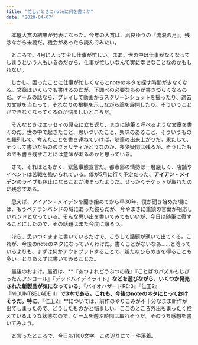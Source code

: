 ```yaml
---
title: "忙しいときにnoteに何を書くか"
date: "2020-04-07"
---
```


　本屋大賞の結果が発表になった。今年の大賞は、凪良ゆうの『流浪の月』。残念ながら未読だ。機会があったら読んでみたい。  

　ところで、4月に入って少し仕事が忙しい。まあ、世の中は仕事がなくなってしまうという人もいるのだから、仕事が忙しいなんて実に幸せなことなのかもしれない。

　しかし、困ったことに仕事が忙しくなるとnoteのネタを探す時間が少なくなる。文章はいくらでも書けるのだが、下調べの必要なものが書きづらくなるのだ。ゲームの話なら、プレイして動画からスクリーンショットを撮ったり、過去の文献を当たって、それなりの根拠を示しながら論を展開したり。そういうことができなくなってくるのが悩ましいところだ。

　そんなときはエッセイの原点に立ち返り、まさに随筆と呼べるような文章を書くのだ。世の中で起きたこと、思いついたこと、興味のあること、そういうものを羅列して、考えたことを書き連ねていけば、随筆の出来上がりだ。果たして、そうして書いたもののクォリティがどうなのか、多少疑問は残るが、そうしたものでも書き残すことには意味があるのかと思っている。

　さて、それはともかく、緊急事態宣言だ。都市部の情勢は一層厳しく、店舗やイベントは苦戦を強いられている。僕が5月に行く予定だった、**アイアン・メイデン**のライブも休止になることが決まったようだ。せっかくチケットが取れたのに残念である。

　思えば、アイアン・メイデンを聞き始めてから早30年。僕が聞き始めた頃には、もうベテランバンドの域にあった彼らだが、今やまさに重鎮の言葉が相応しいバンドとなっている。そんな思い出を書いてみてもいいが、今日は随筆に徹することにしたので、その話題はまた今度に譲ろう。

　ほら、思いつくままに書いているだけで、こうして話題が湧いて出てくる。これが、今後のnoteのネタになっていくわけだ。書くことがないなあ……と唸っているよりも、まずは何かアウトプットすることで、新たなひらめきを得ることも多い。とりあえずは書いてみることだ。

　最後のおまけ。最近は、**『あつまれどうぶつの森』『ことばのパズルもじぴったんアンコール』『デッドバイデイライト』**などを遊びながら、いくつか発売された新製品が気になっている。**『バイオハザードRE:3』『仁王2』『MOUNT&BLADE II』**で3本である。これも、今後のnoteのネタにとっておけそうだ。特に、**『仁王2』**については、前作のやりこみが不十分なまま新作が出てしまったので、どうしたものかと悩ましい。ここのところ外出もまったく控えているような状態なので、ゲームを遊ぶ時間は取れそうだ。そのうち感想を書いてみよう。

　と言ったところで、今日も1100文字。この辺りにて一件落着。
